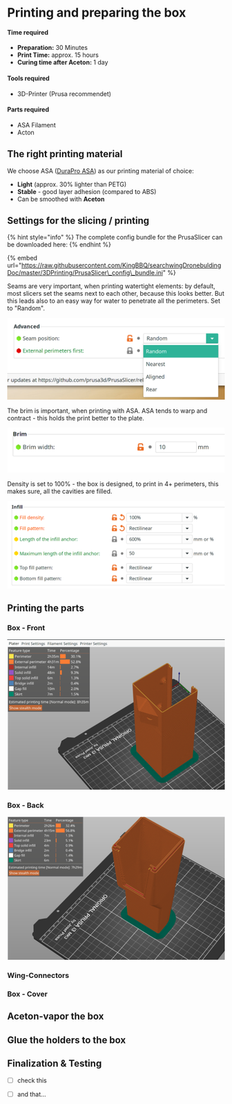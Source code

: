 # Printing and preparing the box

#### Time required

* **Preparation:** 30 Minutes
* **Print Time:** approx. 15 hours 
* **Curing time after Aceton:** 1 day 

#### Tools required

* 3D-Printer \(Prusa recommendet\)

#### Parts required

* ASA Filament
* Acton 

## The right printing material

We choose ASA \([DuraPro ASA](https://www.extrudr.com/de/produkte/catalogue/asa-durapro-neon-orange_2989/)\) as our printing material of choice:

* **Light** \(approx. 30% lighter than PETG\)
* **Stable** - good layer adhesion \(compared to ABS\)
* Can be smoothed with **Aceton**

## Settings for the slicing / printing

{% hint style="info" %}
The complete config bundle for the PrusaSlicer can be downloaded here:
{% endhint %}

{% embed url="https://raw.githubusercontent.com/KingBBQ/searchwingDronebuldingDoc/master/3DPrinting/PrusaSlicer\_config\_bundle.ini" %}



Seams are very important, when printing watertight elements: by default, most slicers set the seams next to each other, because this looks better. But this leads also to an easy way for water to penetrate all the perimeters. Set to "Random".

![Set to &quot;random&quot; seams](../../.gitbook/assets/searchwing-box-printing-seams.png)

The brim is important, when printing with ASA. ASA tends to warp and contract - this holds the print better to the plate.

![](../../.gitbook/assets/searchwing-box-printing-brim.png)

Density is set to 100% - the box is designed, to print in 4+ perimeters, this makes sure, all the cavities are filled. 

![](../../.gitbook/assets/searchwing-box-printig-infill.png)

## Printing the parts



### Box - Front

![](../../.gitbook/assets/searchwing-box-printing-orientation-2.png)

### Box - Back

![](../../.gitbook/assets/searchwing-box-printing-orientation-1.png)

### Wing-Connectors

### Box - Cover

## Aceton-vapor the box

## Glue the holders to the box 

## Finalization & Testing



* [ ] check this
* [ ] and that...

